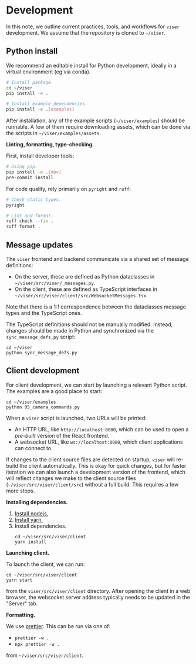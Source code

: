 # Development

In this note, we outline current practices, tools, and workflows for `viser`
development. We assume that the repository is cloned to `~/viser`.

## Python install

We recommend an editable install for Python development, ideally in a virtual
environment (eg via conda).

```bash
# Install package.
cd ~/viser
pip install -e .

# Install example dependencies.
pip install -e .[examples]
```

After installation, any of the example scripts (`~/viser/examples`) should be
runnable. A few of them require downloading assets, which can be done via the
scripts in `~/viser/examples/assets`.

**Linting, formatting, type-checking.**

First, install developer tools:

```bash
# Using pip.
pip install -e .[dev]
pre-commit install
```

For code quality, rely primarily on `pyright` and `ruff`:

```bash
# Check static types.
pyright

# Lint and format.
ruff check --fix .
ruff format .
```

## Message updates

The `viser` frontend and backend communicate via a shared set of message
definitions:

- On the server, these are defined as Python dataclasses in
  `~/viser/src/viser/_messages.py`.
- On the client, these are defined as TypeScript interfaces in
  `~/viser/src/viser/client/src/WebsocketMessages.tsx`.

Note that there is a 1:1 correspondence between the dataclasses message types
and the TypeScript ones.

The TypeScript definitions should not be manually modified. Instead, changes
should be made in Python and synchronized via the `sync_message_defs.py` script:

```
cd ~/viser
python sync_message_defs.py
```

## Client development

For client development, we can start by launching a relevant Python script. The
examples are a good place to start:

```
cd ~/viser/examples
python 05_camera_commands.py
```

When a `viser` script is launched, two URLs will be printed:

- An HTTP URL, like `http://localhost:8080`, which can be used to open a
  _pre-built_ version of the React frontend.
- A websocket URL, like `ws://localhost:8080`, which client applications can
  connect to.

If changes to the client source files are detected on startup, `viser` will
re-build the client automatically. This is okay for quick changes, but for
faster iteration we can also launch a development version of the frontend, which
will reflect changes we make to the client source files
(`~/viser/src/viser/client/src`) without a full build. This requires a few more
steps.

**Installing dependencies.**

1. [Install nodejs.](https://nodejs.dev/en/download/package-manager)
2. [Install yarn.](https://yarnpkg.com/getting-started/install)
3. Install dependencies.
   ```
   cd ~/viser/src/viser/client
   yarn install
   ```

**Launching client.**

To launch the client, we can run:

```
cd ~/viser/src/viser/client
yarn start
```

from the `viser/src/viser/client` directory. After opening the client in a web
browser, the websocket server address typically needs to be updated in the
"Server" tab.

**Formatting.**

We use [prettier](https://prettier.io/docs/en/install.html). This can be run via
one of:

- `prettier -w .`
- `npx prettier -w .`

from `~/viser/src/viser/client`.
